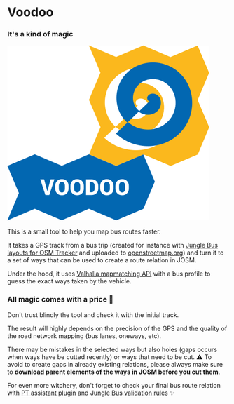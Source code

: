 # Voodoo
### It's a kind of magic

![logo](https://raw.githubusercontent.com/Jungle-Bus/resources/master/logo/Logo_Jungle_Bus-Voodoo.png)

This is a small tool to help you map bus routes faster.

It takes a GPS track from a bus trip (created for instance with [Jungle Bus layouts for OSM Tracker](https://github.com/Jungle-Bus/osmtracker-layouts) and uploaded to [openstreetmap.org](https://www.openstreetmap.org/traces/tag/bus%20route)) and turn it to a set of ways that can be used to create a route relation in JOSM.

Under the hood, it uses [Valhalla mapmatching API](https://valhalla.readthedocs.io/en/latest/api/map-matching/api-reference/) with a bus profile to guess the exact ways taken by the vehicle.

### All magic comes with a price  :dizzy:

Don't trust blindly the tool and check it with the initial track.

 The result will highly depends on the precision of the GPS and the quality of the road network mapping (bus lanes, oneways, etc).

There may be mistakes in the selected ways but also holes (gaps occurs when ways have be cutted recently) or ways that need to be cut.  :warning: To avoid to create gaps in already existing relations, please always make sure to **download parent elements of the ways in JOSM before you cut them**.

For even more witchery, don't forget to check your final bus route relation with [PT assistant plugin](https://wiki.openstreetmap.org/wiki/JOSM/Plugins/PT_Assistant) and [Jungle Bus validation rules](https://github.com/Jungle-Bus/transport_mapcss/blob/master/README.md) :sparkles:
